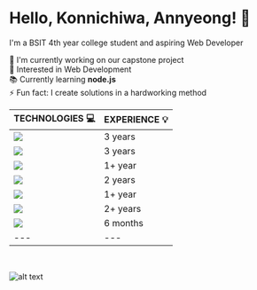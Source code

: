 # Hello, Konnichiwa, Annyeong! 👋
I'm a BSIT 4th year college student and aspiring Web Developer



🔭 I'm currently working on our capstone project
<br> 👀 Interested in Web Development
<br> 📚 Currently learning __node.js__
<br> ⚡ Fun fact: I create solutions in a hardworking method
<br>

|  __TECHNOLOGIES__ 💻  | __EXPERIENCE__ 💡 |
| --- | --- |
| <a href="https://skillicons.dev"><img src="https://skillicons.dev/icons?i=html" /></a> | 3 years |
| <a href="https://skillicons.dev"><img src="https://skillicons.dev/icons?i=css" /></a> | 3 years |
| <a href="https://skillicons.dev"><img src="https://skillicons.dev/icons?i=js" /></a> | 1+ year |
| <a href="https://skillicons.dev"><img src="https://skillicons.dev/icons?i=python" /></a> | 2 years |
| <a href="https://skillicons.dev"><img src="https://skillicons.dev/icons?i=php" /></a> | 1+ year |
| <a href="https://skillicons.dev"><img src="https://skillicons.dev/icons?i=mysql" /></a> | 2+ years |
| <a href="https://skillicons.dev"><img src="https://skillicons.dev/icons?i=bootstrap" /></a> | 6 months |
| --- | --- |
<br>

![alt text](https://cdn.myanimelist.net/s/common/uploaded_files/1539652479-c3125b79f8d130a36f763f0af99b077e.jpeg)
